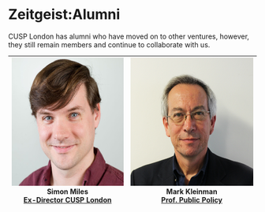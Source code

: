# Zeitgeist:Alumni

CUSP London has alumni who have moved on to other ventures, however, they still remain members and continue to collaborate with us.

| <img src="./assets/SimonMilessqsm.jpg" alt="Photo - Simon Miles" height = 260px > <br>Simon Miles <br> [Ex-Director CUSP London](https://www.linkedin.com/in/simon-miles-20775015/)      | <img src="./assets/MarkKleinman.jpg" alt="Photo - Mark Kleinman" height = 260px> <br> Mark Kleinman <br> [Prof. Public Policy](https://www.linkedin.com/in/markkleinman/)        | 
| ------------- |:-------------:| 

